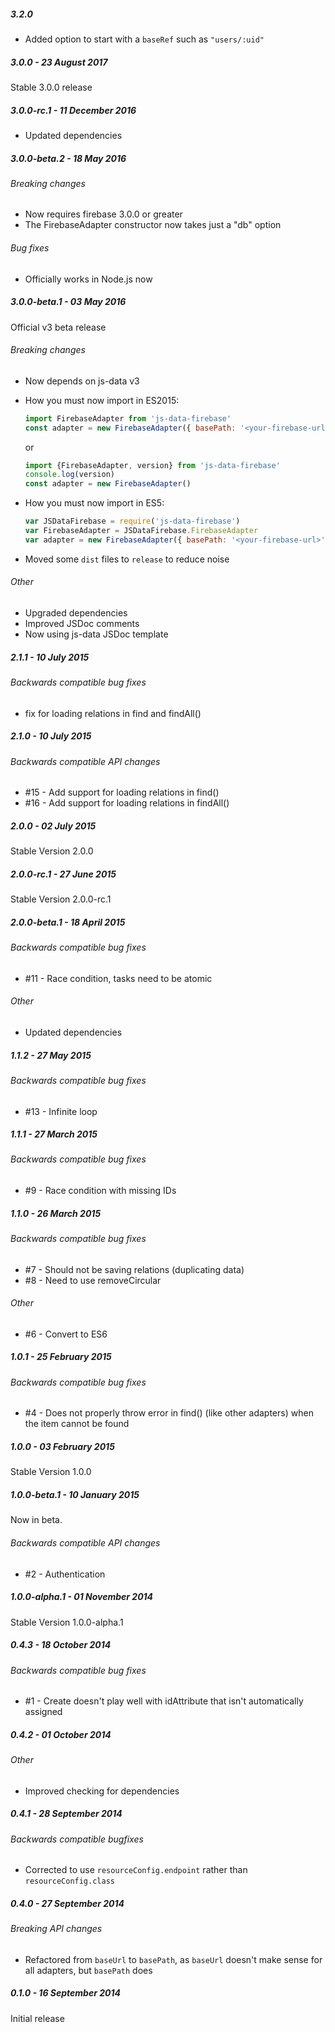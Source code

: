 ##### 3.2.0

- Added option to start with a `baseRef` such as `"users/:uid"`

##### 3.0.0 - 23 August 2017

Stable 3.0.0 release

##### 3.0.0-rc.1 - 11 December 2016

- Updated dependencies

##### 3.0.0-beta.2 - 18 May 2016

###### Breaking changes
- Now requires firebase 3.0.0 or greater
- The FirebaseAdapter constructor now takes just a "db" option

###### Bug fixes
- Officially works in Node.js now

##### 3.0.0-beta.1 - 03 May 2016

Official v3 beta release

###### Breaking changes
- Now depends on js-data v3
- How you must now import in ES2015:

    ```js
    import FirebaseAdapter from 'js-data-firebase'
    const adapter = new FirebaseAdapter({ basePath: '<your-firebase-url>' })
    ```
    or
    ```js
    import {FirebaseAdapter, version} from 'js-data-firebase'
    console.log(version)
    const adapter = new FirebaseAdapter()
    ```

- How you must now import in ES5:

    ```js
    var JSDataFirebase = require('js-data-firebase')
    var FirebaseAdapter = JSDataFirebase.FirebaseAdapter
    var adapter = new FirebaseAdapter({ basePath: '<your-firebase-url>' })
    ```

- Moved some `dist` files to `release` to reduce noise

###### Other
- Upgraded dependencies
- Improved JSDoc comments
- Now using js-data JSDoc template

##### 2.1.1 - 10 July 2015

###### Backwards compatible bug fixes
- fix for loading relations in find and findAll()

##### 2.1.0 - 10 July 2015

###### Backwards compatible API changes
- #15 - Add support for loading relations in find()
- #16 - Add support for loading relations in findAll()

##### 2.0.0 - 02 July 2015

Stable Version 2.0.0

##### 2.0.0-rc.1 - 27 June 2015

Stable Version 2.0.0-rc.1

##### 2.0.0-beta.1 - 18 April 2015

###### Backwards compatible bug fixes
- #11 - Race condition, tasks need to be atomic

###### Other
- Updated dependencies

##### 1.1.2 - 27 May 2015

###### Backwards compatible bug fixes
- #13 - Infinite loop

##### 1.1.1 - 27 March 2015

###### Backwards compatible bug fixes
- #9 - Race condition with missing IDs

##### 1.1.0 - 26 March 2015

###### Backwards compatible bug fixes
- #7 - Should not be saving relations (duplicating data)
- #8 - Need to use removeCircular

###### Other
- #6 - Convert to ES6

##### 1.0.1 - 25 February 2015

###### Backwards compatible bug fixes
- #4 - Does not properly throw error in find() (like other adapters) when the item cannot be found

##### 1.0.0 - 03 February 2015

Stable Version 1.0.0

##### 1.0.0-beta.1 - 10 January 2015

Now in beta.

###### Backwards compatible API changes
- #2 - Authentication

##### 1.0.0-alpha.1 - 01 November 2014

Stable Version 1.0.0-alpha.1

##### 0.4.3 - 18 October 2014

###### Backwards compatible bug fixes
- #1 - Create doesn't play well with idAttribute that isn't automatically assigned

##### 0.4.2 - 01 October 2014

###### Other
- Improved checking for dependencies

##### 0.4.1 - 28 September 2014

###### Backwards compatible bugfixes
- Corrected to use `resourceConfig.endpoint` rather than `resourceConfig.class`

##### 0.4.0 - 27 September 2014

###### Breaking API changes
- Refactored from `baseUrl` to `basePath`, as `baseUrl` doesn't make sense for all adapters, but `basePath` does

##### 0.1.0 - 16 September 2014

Initial release
